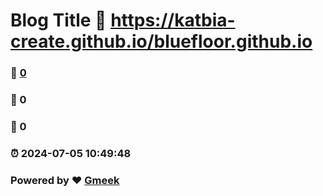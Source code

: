 # Blog Title :link: https://katbia-create.github.io/bluefloor.github.io 
### :page_facing_up: [0](https://katbia-create.github.io/bluefloor.github.io/tag.html) 
### :speech_balloon: 0 
### :hibiscus: 0 
### :alarm_clock: 2024-07-05 10:49:48 
### Powered by :heart: [Gmeek](https://github.com/Meekdai/Gmeek)
